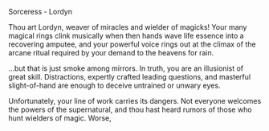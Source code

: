 Sorceress - Lordyn

Thou art Lordyn, weaver of miracles and wielder of magicks! Your many magical rings clink musically when then hands wave life essence into a recovering amputee, and your powerful voice rings out at the climax of the arcane ritual required by your demand to the heavens for rain.

...but that is just smoke among mirrors. In truth, you are an illusionist of great skill. Distractions, expertly crafted leading questions, and masterful slight-of-hand are enough to deceive untrained or unwary eyes.

Unfortunately, your line of work carries its dangers. Not everyone welcomes the powers of the supernatural, and thou hast heard rumors of those who hunt wielders of magic. Worse,